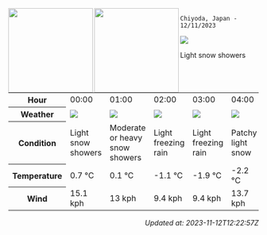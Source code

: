 <div><img align="left" height="170px" src="https://github-readme-stats.vercel.app/api?username=ryota-murakami&show_icons=true&theme=gotham" /><img align="left" height="170px" src="https://github-readme-stats.vercel.app/api/top-langs/?username=ryota-murakami&theme=gotham&layout=compact" /></div>



`Chiyoda, Japan - 12/11/2023`

<img src="https://cdn.weatherapi.com/weather/64x64/day/368.png"/>

Light snow showers


<table>
    <tr>
        <th>Hour</th>
        <td>00:00</td><td>01:00</td><td>02:00</td><td>03:00</td><td>04:00</td><td>05:00</td><td>06:00</td><td>07:00</td><td>08:00</td><td>09:00</td><td>10:00</td><td>11:00</td><td>12:00</td><td>13:00</td><td>14:00</td><td>15:00</td><td>16:00</td><td>17:00</td><td>18:00</td><td>19:00</td><td>20:00</td><td>21:00</td><td>22:00</td><td>23:00</td>
    </tr>
    <tr>
        <th>Weather</th>
        <td><img src="https://cdn.weatherapi.com/weather/64x64/night/368.png"></img></td><td><img src="https://cdn.weatherapi.com/weather/64x64/night/371.png"></img></td><td><img src="https://cdn.weatherapi.com/weather/64x64/night/311.png"></img></td><td><img src="https://cdn.weatherapi.com/weather/64x64/night/311.png"></img></td><td><img src="https://cdn.weatherapi.com/weather/64x64/night/323.png"></img></td><td><img src="https://cdn.weatherapi.com/weather/64x64/night/311.png"></img></td><td><img src="https://cdn.weatherapi.com/weather/64x64/night/116.png"></img></td><td><img src="https://cdn.weatherapi.com/weather/64x64/day/326.png"></img></td><td><img src="https://cdn.weatherapi.com/weather/64x64/day/116.png"></img></td><td><img src="https://cdn.weatherapi.com/weather/64x64/day/368.png"></img></td><td><img src="https://cdn.weatherapi.com/weather/64x64/day/368.png"></img></td><td><img src="https://cdn.weatherapi.com/weather/64x64/day/179.png"></img></td><td><img src="https://cdn.weatherapi.com/weather/64x64/day/368.png"></img></td><td><img src="https://cdn.weatherapi.com/weather/64x64/day/371.png"></img></td><td><img src="https://cdn.weatherapi.com/weather/64x64/day/368.png"></img></td><td><img src="https://cdn.weatherapi.com/weather/64x64/day/176.png"></img></td><td><img src="https://cdn.weatherapi.com/weather/64x64/day/326.png"></img></td><td><img src="https://cdn.weatherapi.com/weather/64x64/night/323.png"></img></td><td><img src="https://cdn.weatherapi.com/weather/64x64/night/326.png"></img></td><td><img src="https://cdn.weatherapi.com/weather/64x64/night/326.png"></img></td><td><img src="https://cdn.weatherapi.com/weather/64x64/night/326.png"></img></td><td><img src="https://cdn.weatherapi.com/weather/64x64/night/311.png"></img></td><td><img src="https://cdn.weatherapi.com/weather/64x64/night/119.png"></img></td><td><img src="https://cdn.weatherapi.com/weather/64x64/night/311.png"></img></td>
    </tr>
    <tr>
        <th>Condition</th>
        <td width="200px">Light snow showers</td><td width="200px">Moderate or heavy snow showers</td><td width="200px">Light freezing rain</td><td width="200px">Light freezing rain</td><td width="200px">Patchy light snow</td><td width="200px">Light freezing rain</td><td width="200px">Partly cloudy</td><td width="200px">Light snow</td><td width="200px">Partly cloudy</td><td width="200px">Light snow showers</td><td width="200px">Light snow showers</td><td width="200px">Patchy snow possible</td><td width="200px">Light snow showers</td><td width="200px">Moderate or heavy snow showers</td><td width="200px">Light snow showers</td><td width="200px">Patchy rain possible</td><td width="200px">Light snow</td><td width="200px">Patchy light snow</td><td width="200px">Light snow</td><td width="200px">Light snow</td><td width="200px">Light snow</td><td width="200px">Light freezing rain</td><td width="200px">Cloudy</td><td width="200px">Light freezing rain</td>
    </tr>
    <tr>
        <th>Temperature</th>
        <td>0.7 °C</td><td>0.1 °C</td><td>-1.1 °C</td><td>-1.9 °C</td><td>-2.2 °C</td><td>-2.2 °C</td><td>-2.3 °C</td><td>-1.3 °C</td><td>0.3 °C</td><td>2.2 °C</td><td>2.9 °C</td><td>3.2 °C</td><td>3.9 °C</td><td>3.7 °C</td><td>3.1 °C</td><td>2.6 °C</td><td>1.6 °C</td><td>1.3 °C</td><td>0.8 °C</td><td>0.5 °C</td><td>0.3 °C</td><td>0.1 °C</td><td>0.1 °C</td><td>0 °C</td>
    </tr>
    <tr>
        <th>Wind</th>
        <td>15.1 kph</td><td>13 kph</td><td>9.4 kph</td><td>9.4 kph</td><td>13.7 kph</td><td>13.3 kph</td><td>11.5 kph</td><td>11.2 kph</td><td>12.2 kph</td><td>16.2 kph</td><td>21.6 kph</td><td>23.8 kph</td><td>25.6 kph</td><td>25.2 kph</td><td>23.4 kph</td><td>21.2 kph</td><td>19.8 kph</td><td>18.7 kph</td><td>19.1 kph</td><td>22 kph</td><td>21.2 kph</td><td>19.4 kph</td><td>16.6 kph</td><td>14.4 kph</td>
    </tr>
</table>


<div align="right">

*Updated at: 2023-11-12T12:22:57Z*

</div>

